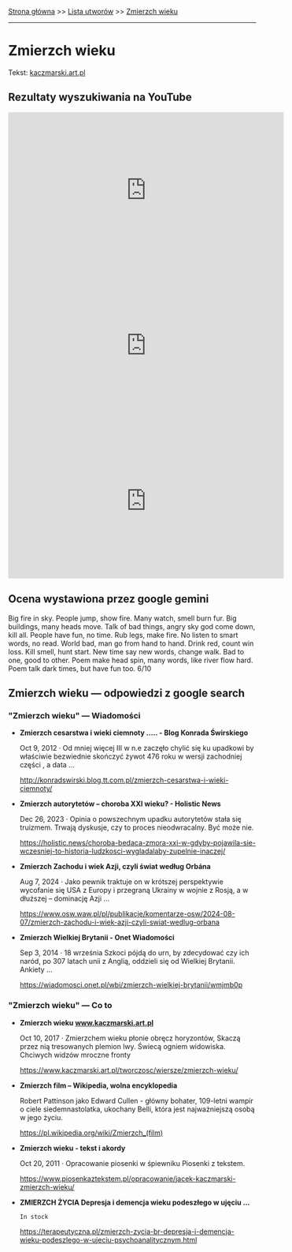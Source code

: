 [Strona główna](../index.md) >> [Lista utworów](../list.md) >> [Zmierzch wieku](690.md)

---

# Zmierzch wieku

Tekst: [kaczmarski.art.pl](https://www.kaczmarski.art.pl/tworczosc/wiersze/zmierzch-wieku/)

## Rezultaty wyszukiwania na YouTube

<iframe width="560" height="315" src="https://www.youtube.com/embed/n_l-5qlY7ys?si=IdontcarewhotheIRSsendsImnotpayingtaxes" title="YouTube video player" frameborder="0" allow="accelerometer; autoplay; clipboard-write; encrypted-media; gyroscope; picture-in-picture; web-share" referrerpolicy="strict-origin-when-cross-origin" allowfullscreen></iframe>

<iframe width="560" height="315" src="https://www.youtube.com/embed/YYTyvWoKdSw?si=IdontcarewhotheIRSsendsImnotpayingtaxes" title="YouTube video player" frameborder="0" allow="accelerometer; autoplay; clipboard-write; encrypted-media; gyroscope; picture-in-picture; web-share" referrerpolicy="strict-origin-when-cross-origin" allowfullscreen></iframe>

<iframe width="560" height="315" src="https://www.youtube.com/embed/ZeezuNcC8Is?si=IdontcarewhotheIRSsendsImnotpayingtaxes" title="YouTube video player" frameborder="0" allow="accelerometer; autoplay; clipboard-write; encrypted-media; gyroscope; picture-in-picture; web-share" referrerpolicy="strict-origin-when-cross-origin" allowfullscreen></iframe>

## Ocena wystawiona przez google gemini

Big fire in sky. People jump, show fire. Many watch, smell burn fur. Big buildings, many heads move. Talk of bad things, angry sky god come down, kill all. People have fun, no time. Rub legs, make fire. No listen to smart words, no read. World bad, man go from hand to hand. Drink red, count win loss. Kill smell, hunt start. New time say new words, change walk. Bad to one, good to other. Poem make head spin, many words, like river flow hard. Poem talk dark times, but have fun too. 6/10


## Zmierzch wieku — odpowiedzi z google search

### "Zmierzch wieku" — Wiadomości

- **Zmierzch cesarstwa i wieki ciemnoty ….. - Blog Konrada Świrskiego**

    Oct 9, 2012  ·  Od mniej więcej III w n.e zaczęło chylić się ku upadkowi by właściwie bezwiednie skończyć żywot 476 roku w wersji zachodniej części , a data ... 

   <http://konradswirski.blog.tt.com.pl/zmierzch-cesarstwa-i-wieki-ciemnoty/>
- **Zmierzch autorytetów – choroba XXI wieku? - Holistic News**

    Dec 26, 2023  ·  Opinia o powszechnym upadku autorytetów stała się truizmem. Trwają dyskusje, czy to proces nieodwracalny. Być może nie. 

   <https://holistic.news/choroba-bedaca-zmora-xxi-w-gdyby-pojawila-sie-wczesniej-to-historia-ludzkosci-wygladalaby-zupelnie-inaczej/>
- **Zmierzch Zachodu i wiek Azji, czyli świat według Orbána**

    Aug 7, 2024  ·  Jako pewnik traktuje on w krótszej perspektywie wycofanie się USA z Europy i przegraną Ukrainy w wojnie z Rosją, a w dłuższej – dominację Azji ... 

   <https://www.osw.waw.pl/pl/publikacje/komentarze-osw/2024-08-07/zmierzch-zachodu-i-wiek-azji-czyli-swiat-wedlug-orbana>
- **Zmierzch Wielkiej Brytanii - Onet Wiadomości**

    Sep 3, 2014  ·  18 września Szkoci pójdą do urn, by zdecydować czy ich naród, po 307 latach unii z Anglią, oddzieli się od Wielkiej Brytanii. Ankiety ... 

   <https://wiadomosci.onet.pl/wbi/zmierzch-wielkiej-brytanii/wmjmb0p>

### "Zmierzch wieku" — Co to

- **Zmierzch wieku www.kaczmarski.art.pl**

    Oct 10, 2017  ·  Zmierzchem wieku płonie obręcz horyzontów, Skaczą przez nią tresowanych plemion lwy. Świecą ogniem widowiska. Chciwych widzów mroczne fronty 

   <https://www.kaczmarski.art.pl/tworczosc/wiersze/zmierzch-wieku/>
- **Zmierzch film – Wikipedia, wolna encyklopedia**

    Robert Pattinson jako Edward Cullen - główny bohater, 109-letni wampir o ciele siedemnastolatka, ukochany Belli, która jest najważniejszą osobą w jego życiu. 

   <https://pl.wikipedia.org/wiki/Zmierzch_(film)>
- **Zmierzch wieku - tekst i akordy**

    Oct 20, 2011  ·  Opracowanie piosenki w śpiewniku Piosenki z tekstem. 

   <https://www.piosenkaztekstem.pl/opracowanie/jacek-kaczmarski-zmierzch-wieku/>
- **ZMIERZCH ŻYCIA Depresja i demencja wieku podeszłego w ujęciu ...**

      In stock 

   <https://terapeutyczna.pl/zmierzch-zycia-br-depresja-i-demencja-wieku-podeszlego-w-ujeciu-psychoanalitycznym.html>

